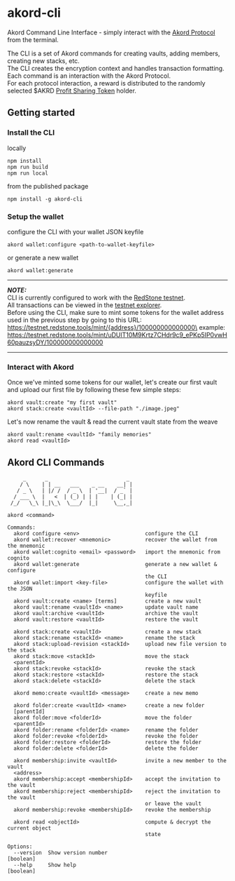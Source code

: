 # akord-cli
Akord Command Line Interface - simply interact with the [Akord Protocol](https://github.com/Akord-com/akord-protocol/blob/main/PROTOCOL_SPECIFICATION.md) from the terminal.

The CLI is a set of Akord commands for creating vaults, adding members, creating new stacks, etc.\
The CLI creates the encryption context and handles transaction formatting.\
Each command is an interaction with the Akord Protocol.\
For each protocol interaction, a reward is distributed to the randomly selected $AKRD [Profit Sharing Token](https://github.com/Akord-com/akord-pst/) holder.

## Getting started
### Install the CLI
locally
```
npm install
npm run build
npm run local
```
from the published package
```
npm install -g akord-cli
```
### Setup the wallet
configure the CLI with your wallet JSON keyfile
```
akord wallet:configure <path-to-wallet-keyfile>
```
or generate a new wallet
```
akord wallet:generate
```

----
**_NOTE:_**\
CLI is currently configured to work with the [RedStone testnet](https://testnet.redstone.tools).\
All transactions can be viewed in the [testnet explorer](https://sonar.redstone.tools/#/app/contracts?network=testnet).\
Before using the CLI, make sure to mint some tokens for the wallet address used in the previous step by going to this URL:\
https://testnet.redstone.tools/mint/{address}/100000000000000\
example: https://testnet.redstone.tools/mint/uDUlT10M9Krtz7CHdr9c9_ePKp5IP0vwH60pauzsyDY/100000000000000

----

### Interact with Akord
Once we've minted some tokens for our wallet, let's create our first vault and upload our first file by following these few simple steps:
```
akord vault:create "my first vault"
akord stack:create <vaultId> --file-path "./image.jpeg"
```
Let's now rename the vault & read the current vault state from the weave
```
akord vault:rename <vaultId> "family memories"
akord read <vaultId>
```

## Akord CLI Commands
```
     _      _                         _
    / \    | | __   ___    _ __    __| |
   / _ \   | |/ /  / _ \  | '__|  / _` |
  / ___ \  |   <  | (_) | | |    | (_| |
 /_/   \_\ |_|\_\  \___/  |_|     \__,_|

akord <command>

Commands:
  akord configure <env>                     configure the CLI
  akord wallet:recover <mnemonic>           recover the wallet from the mnemonic
  akord wallet:cognito <email> <password>   import the mnemonic from cognito
  akord wallet:generate                     generate a new wallet & configure
                                            the CLI
  akord wallet:import <key-file>            configure the wallet with the JSON
                                            keyfile
  akord vault:create <name> [terms]         create a new vault
  akord vault:rename <vaultId> <name>       update vault name
  akord vault:archive <vaultId>             archive the vault
  akord vault:restore <vaultId>             restore the vault

  akord stack:create <vaultId>              create a new stack
  akord stack:rename <stackId> <name>       rename the stack
  akord stack:upload-revision <stackId>     upload new file version to the stack
  akord stack:move <stackId>                move the stack
  <parentId>
  akord stack:revoke <stackId>              revoke the stack
  akord stack:restore <stackId>             restore the stack
  akord stack:delete <stackId>              delete the stack

  akord memo:create <vaultId> <message>     create a new memo

  akord folder:create <vaultId> <name>      create a new folder
  [parentId]
  akord folder:move <folderId>              move the folder
  <parentId>
  akord folder:rename <folderId> <name>     rename the folder
  akord folder:revoke <folderId>            revoke the folder
  akord folder:restore <folderId>           restore the folder
  akord folder:delete <folderId>            delete the folder

  akord membership:invite <vaultId>         invite a new member to the vault
  <address>
  akord membership:accept <membershipId>    accept the invitation to the vault
  akord membership:reject <membershipId>    reject the invitation to the vault
                                            or leave the vault
  akord membership:revoke <membershipId>    revoke the membership

  akord read <objectId>                     compute & decrypt the current object
                                            state

Options:
  --version  Show version number                                       [boolean]
  --help     Show help                                                 [boolean]
```